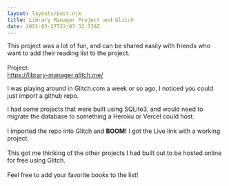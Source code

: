 ```yaml
---
layout: layouts/post.njk
title: Library Manager Project and Glitch
date: 2021-03-27T22:07:32.738Z
---
```

This project was a lot of fun, and can be shared easily with friends who want to add their reading list to the project. \
\
Project: \
<https://library-manager.glitch.me/>

I was playing around in Glitch.com a week or so ago, I noticed you could just import a github repo. 

I had some projects that were built using SQLite3, and would need to migrate the database to something a Heroku or Vercel could host. \
\
I imported the repo into Glitch and **BOOM!** I got the Live link with a working project. \
\
This got me thinking of the other projects I had built out to be hosted online for free using Glitch. \
\
Feel free to add your favorite books to the list!